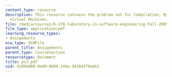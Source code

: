 ```yaml
---
content_type: resource
description: This resource contains the problem set for Compilation, Bytecode, and
  Virtual Machines.
file: /media/courses/6-170-laboratory-in-software-engineering-fall-2005/9109e0088e49869914da3610d2f8e661_ps3.pdf
file_type: application/pdf
learning_resource_types:
- Assignments
ocw_type: OCWFile
parent_title: Assignments
parent_type: CourseSection
resourcetype: Document
title: ps3.pdf
uid: 9109e008-8e49-8699-14da-3610d2f8e661
---
```

